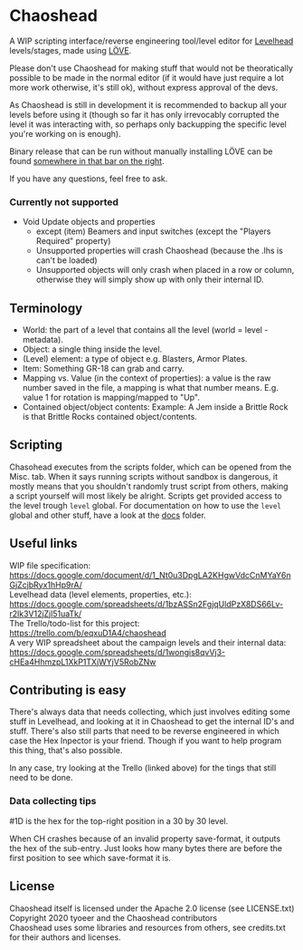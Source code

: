 # Chaoshead

A WIP scripting interface/reverse engineering tool/level editor for [Levelhead](lvlhd.co) levels/stages,
made using [LÖVE](http://www.love2d.org).

Please don't use Chaoshead for making stuff that would not be theoratically possible to be made in the normal editor
(if it would have just require a lot more work otherwise, it's still ok),
without express approval of the devs.

As Chaoshead is still in development it is recommended to backup all your levels before using it
(though so far it has only irrevocably corrupted the level it was interacting with,
so perhaps only backupping the specific level you're working on is enough).

Binary release that can be run without manually installing LÖVE can be found
[somewhere in that bar on the right](https://github.com/tyoeer/Chaoshead/releases).

If you have any questions, feel free to ask.

### Currently not supported

- Void Update objects and properties
  - except (item) Beamers and input switches (except the "Players Required" property)
  - Unsupported properties will crash Chaoshead (because the .lhs is can't be loaded)
  - Unsupported objects will only crash when placed in a row or column, otherwise they will simply show up with only their internal ID.

## Terminology

- World: the part of a level that contains all the level (world = level - metadata).
- Object: a single thing inside the level.
- (Level) element: a type of object e.g. Blasters, Armor Plates.
- Item: Something GR-18 can grab and carry.
- Mapping vs. Value (in the context of properties): a value is the raw number saved in the file, a mapping is what that number means.
  E.g. value 1 for rotation is mapping/mapped to "Up".
- Contained object/object contents: Example: A Jem inside a Brittle Rock is that Brittle Rocks contained object/contents.

## Scripting

Chasohead executes from the scripts folder, which can be opened from the Misc. tab.
When it says running scripts without sandbox is dangerous, it mostly means that you shouldn't randomly trust script from others,
making a script yourself will most likely be alright.
Scripts get provided access to the level trough `level` global.
For documentation on how to use the `level` global and other stuff, have a look at the [docs](docs/) folder.

## Useful links

WIP file specification:<br>
https://docs.google.com/document/d/1_Nt0u3DpgLA2KHgwVdcCnMYaY6nGjZcjbRyx1hHp9rA/<br>
Levelhead data (level elements, properties, etc.):<br>
https://docs.google.com/spreadsheets/d/1bzASSn2FgjqUldPzX8DS66Lv-r2lk3V12jZjl51uaTk/<br>
The Trello/todo-list for this project:<br>
https://trello.com/b/eqxuD1A4/chaoshead<br>
A very WIP spreadsheet about the campaign levels and their internal data:<br>
https://docs.google.com/spreadsheets/d/1wongis8qvVj3-cHEa4HhmzpL1XkP1TXjWYjV5RobZNw

## Contributing is easy

There's always data that needs collecting, which just involves editing some stuff in Levelhead,
and looking at it in Chaoshead to get the internal ID's and stuff.
There's also still parts that need to be reverse engineered in which case the Hex Inpector is your friend.
Though if you want to help program this thing, that's also possible.

In any case, try looking at the Trello (linked above) for the tings that still need to be done.

### Data collecting tips

\#1D is the hex for the top-right position in a 30 by 30 level.

When CH crashes because of an invalid property save-format, it outputs the hex of the sub-entry.
Just looks how many bytes there are before the first position to see which save-format it is.

## License

Chaoshead itself is licensed under the Apache 2.0 license (see LICENSE.txt)<br>
Copyright 2020 tyoeer and the Chaoshead contributors<br>
Chaoshead uses some libraries and resources from others, see credits.txt for their authors and licenses.<br>
